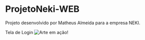 # ProjetoNeki-WEB
Projeto desenvolvido por Matheus Almeida para a empresa NEKI.

Tela de Login
![Arte em ação!](https://user-images.githubusercontent.com/89466508/151700658-acd9390b-f825-480a-9403-c9da34b593f3.jpg)

